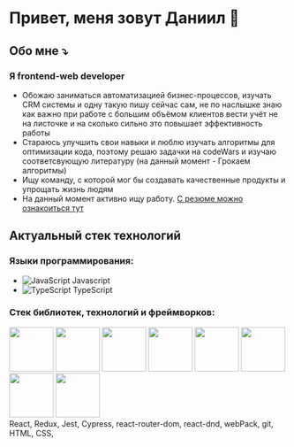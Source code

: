 # Привет, меня зовут Даниил 🤝
## Обо мне ⤵️
### Я frontend-web developer 
* Обожаю заниматься автоматизацией бизнес-процессов, изучать CRM системы и одну такую пишу сейчас сам, не по наслышке знаю как важно при работе с большим объёмом клиентов вести учёт не на листочке и на сколько сильно это повышает эффективность работы
 * Стараюсь улучшить свои навыки и люблю изучать алгоритмы для оптимизации кода, поэтому решаю задачки на codeWars и изучаю соответсвующую литературу (на данный момент - Грокаем алгоритмы)
 * Ищу команду, с которой мог бы создавать качественные продукты и упрощать жизнь людям
 * На данный момент активно ищу работу. [С резюме можно ознакоиться тут](https://izhevsk.hh.ru/resume/36cc3b94ff0c0125e50039ed1f466b677a4b74)
  
  ## Актуальный стек технологий 
### Языки программирования:

* ![JavaScript](https://img.icons8.com/?size=48&id=108784&format=png) Javascript
 * ![TypeScript](https://img.icons8.com/?size=48&id=nCj4PvnCO0tZ&format=png) TypeScript
 ### Стек библиотек, технологий и фреймворков:
  <img width='80' height='80' src='https://img.icons8.com/?size=80&id=NfbyHexzVEDk&format=png'>  <img width='80' height='80' src='https://img.icons8.com/?size=50&id=A6r5yddU9uA0&format=png'>  <img width='80' height='80' src='https://img.icons8.com/?size=80&id=bp24DwGXJDyT&format=png'>  <img width='80' height='80' src='https://bestofjs.org/logos/cypress.dark.svg'>  <img width='80' height='80' src='https://encrypted-tbn0.gstatic.com/images?q=tbn:ANd9GcTS-4ljMOXplQjXurgK9Im8452Vs7I3RNbEoVt4bsG5eNOFvltcKGqSszB7RvZEScqq1s4&usqp=CAU'>  <img width='80' height='80' src='https://img.icons8.com/?size=48&id=sOWbK4N3cxGh&format=png'>  <img width='80' height='80' src='https://img.icons8.com/?size=48&id=20906&format=png'>  <img width='80' height='80' src='https://cdn-icons-png.flaticon.com/128/5968/5968267.png'>  
React,    Redux,    Jest,    Cypress,    react-router-dom,    react-dnd,    webPack,    git,    HTML,   CSS,
